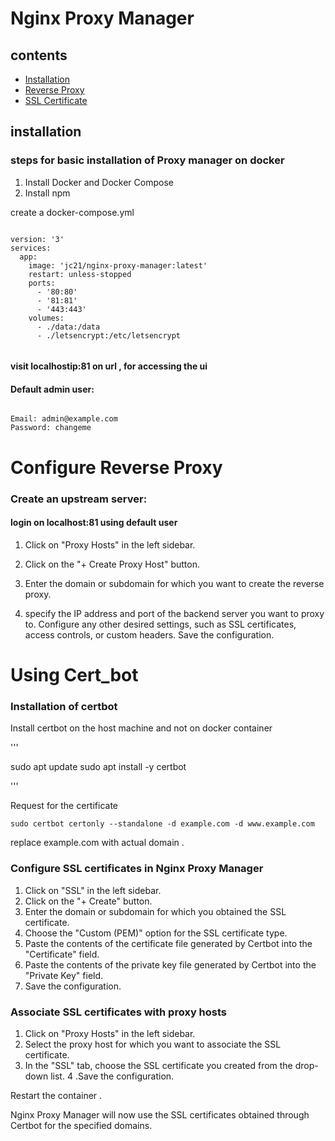 # Nginx Proxy Manager 

## contents 
- [Installation](#install)
- [Reverse Proxy](#reverse) 
- [SSL Certificate](#SSL) 

## installation <a id="install"></a>

### steps for basic installation of Proxy manager on docker 

1. Install Docker and Docker Compose 
2. Install npm 

create a docker-compose.yml

```

version: '3'
services:
  app:
    image: 'jc21/nginx-proxy-manager:latest'
    restart: unless-stopped
    ports:
      - '80:80'
      - '81:81'
      - '443:443'
    volumes:
      - ./data:/data
      - ./letsencrypt:/etc/letsencrypt


```

#### visit localhostip:81 on url , for accessing the ui 

#### Default admin user:
```

Email: admin@example.com
Password: changeme

```

# Configure Reverse Proxy <a id="reverse"></a>

### Create an upstream server:

#### login on localhost:81 using default user

1. Click on "Proxy Hosts" in the left sidebar.

2. Click on the "+ Create Proxy Host" button.

3. Enter the domain or subdomain for which you want to create the reverse proxy.

4. specify the IP address and port of the backend server you want to proxy to.
Configure any other desired settings, such as SSL certificates, access controls, or custom headers.
Save the configuration.


# Using Cert_bot <a id="SSL"></a>

### Installation of certbot 

Install certbot on the host machine and not on docker container 


'''

sudo apt update
sudo apt install -y certbot

'''

Request for the certificate 

```
sudo certbot certonly --standalone -d example.com -d www.example.com
```
replace example.com with actual domain .



### Configure SSL certificates in Nginx Proxy Manager

1. Click on "SSL" in the left sidebar.
2. Click on the "+ Create" button.
3. Enter the domain or subdomain for which you obtained the SSL certificate.
4. Choose the "Custom (PEM)" option for the SSL certificate type.
5. Paste the contents of the certificate file generated by Certbot into the "Certificate" field.
6. Paste the contents of the private key file generated by Certbot into the "Private Key" field.
7. Save the configuration.

### Associate SSL certificates with proxy hosts

1. Click on "Proxy Hosts" in the left sidebar.
2. Select the proxy host for which you want to associate the SSL certificate.
3. In the "SSL" tab, choose the SSL certificate you created from the drop-down list.
4 .Save the configuration.

Restart the container .

Nginx Proxy Manager will now use the SSL certificates obtained through Certbot for the specified domains.
